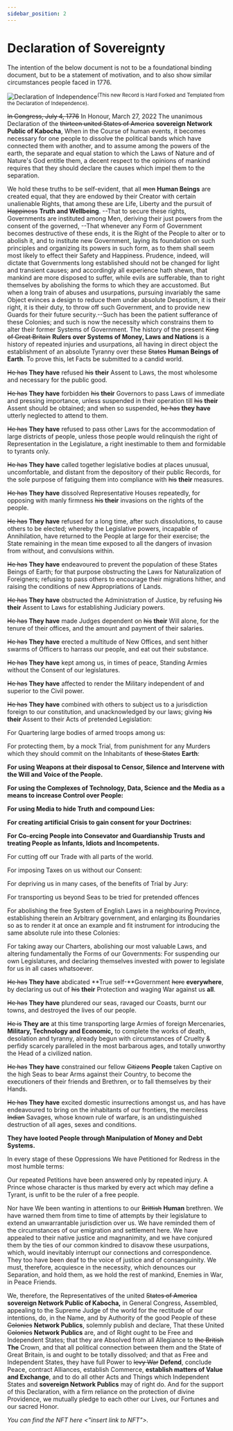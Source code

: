 ```yaml
---
sidebar_position: 2
---
```


# Declaration of Sovereignty

The intention of the below document is not to be a foundational binding document, but to be a statement of motivation, and to also show similar circumstances people faced in 1776.

![Declaration of Independence](https://www.archives.gov/files/founding-docs/declaration_of_independence_630.jpg)<sup>(This new Record is Hard Forked and Templated from the Declaration of Independence).</sup>

~~In Congress, July 4, 1776~~ In Honour, March 27, 2022
The unanimous Declaration of the ~~thirteen united States of America~~ **sovereign Network Public of Kabocha**, When in the Course of human events, it becomes necessary for one people to dissolve the political bands which have connected them with another, and to assume among the powers of the earth, the separate and equal station to which the Laws of Nature and of Nature's God entitle them, a decent respect to the opinions of mankind requires that they should declare the causes which impel them to the separation.

We hold these truths to be self-evident, that all ~~men~~ **Human Beings** are created equal, that they are endowed by their Creator with certain unalienable Rights, that among these are Life, Liberty and the pursuit of ~~Happiness~~ **Truth and Wellbeing**. --That to secure these rights, Governments are instituted among Men, deriving their just powers from the consent of the governed, --That whenever any Form of Government becomes destructive of these ends, it is the Right of the People to alter or to abolish it, and to institute new Government, laying its foundation on such principles and organizing its powers in such form, as to them shall seem most likely to effect their Safety and Happiness. Prudence, indeed, will dictate that Governments long established should not be changed for light and transient causes; and accordingly all experience hath shewn, that mankind are more disposed to suffer, while evils are sufferable, than to right themselves by abolishing the forms to which they are accustomed. But when a long train of abuses and usurpations, pursuing invariably the same Object evinces a design to reduce them under absolute Despotism, it is their right, it is their duty, to throw off such Government, and to provide new Guards for their future security.--Such has been the patient sufferance of these Colonies; and such is now the necessity which constrains them to alter their former Systems of Government. The history of the present ~~King of Great Britain~~ **Rulers over Systems of Money, Laws and Nations** is a history of repeated injuries and usurpations, all having in direct object the establishment of an absolute Tyranny over these ~~States~~ **Human Beings of Earth**. To prove this, let Facts be submitted to a candid world.

~~He has~~ **They have** refused ~~his~~ **their** Assent to Laws, the most wholesome and necessary for the public good.

~~He has~~ **They have** forbidden ~~his~~ **their** Governors to pass Laws of immediate and pressing importance, unless suspended in their operation till ~~his~~ **their** Assent should be obtained; and when so suspended, ~~he has~~ **they have** utterly neglected to attend to them.

~~He has~~ **They have** refused to pass other Laws for the accommodation of large districts of people, unless those people would relinquish the right of Representation in the Legislature, a right inestimable to them and formidable to tyrants only.

~~He has~~ **They have** called together legislative bodies at places unusual, uncomfortable, and distant from the depository of their public Records, for the sole purpose of fatiguing them into compliance with ~~his~~ **their** measures.

~~He has~~ **They have** dissolved Representative Houses repeatedly, for opposing with manly firmness ~~his~~ **their** invasions on the rights of the people.

~~He has~~ **They have** refused for a long time, after such dissolutions, to cause others to be elected; whereby the Legislative powers, incapable of Annihilation, have returned to the People at large for their exercise; the State remaining in the mean time exposed to all the dangers of invasion from without, and convulsions within.

~~He has~~ **They have** endeavoured to prevent the population of these States Beings of Earth; for that purpose obstructing the Laws for Naturalization of Foreigners; refusing to pass others to encourage their migrations hither, and raising the conditions of new Appropriations of Lands.

~~He has~~ **They have** obstructed the Administration of Justice, by refusing ~~his~~ **their** Assent to Laws for establishing Judiciary powers.

~~He has~~ **They have** made Judges dependent on ~~his~~ **their** Will alone, for the tenure of their offices, and the amount and payment of their salaries.

~~He has~~ **They have** erected a multitude of New Offices, and sent hither swarms of Officers to harrass our people, and eat out their substance.

~~He has~~ **They have** kept among us, in times of peace, Standing Armies without the Consent of our legislatures.

~~He has~~ **They have** affected to render the Military independent of and superior to the Civil power.

~~He has~~ **They have** combined with others to subject us to a jurisdiction foreign to our constitution, and unacknowledged by our laws; giving ~~his~~ **their** Assent to their Acts of pretended Legislation:

For Quartering large bodies of armed troops among us:

For protecting them, by a mock Trial, from punishment for any Murders which they should commit on the Inhabitants of ~~these States~~ **Earth**:

**For using Weapons at their disposal to Censor, Silence and Intervene with the Will and Voice of the People.**

**For using the Complexes of Technology, Data, Science and the Media as a means to increase Control over People:**

**For using Media to hide Truth and compound Lies:**

**For creating artificial Crisis to gain consent for your Doctrines:**

**For Co-ercing People into Consevator and Guardianship Trusts and treating People as Infants, Idiots and Incompetents.**

For cutting off our Trade with all parts of the world.

For imposing Taxes on us without our Consent:

For depriving us in many cases, of the benefits of Trial by Jury:

For transporting us beyond Seas to be tried for pretended offences

For abolishing the free System of English Laws in a neighbouring Province, establishing therein an Arbitrary government, and enlarging its Boundaries so as to render it at once an example and fit instrument for introducing the same absolute rule into these Colonies:

For taking away our Charters, abolishing our most valuable Laws, and altering fundamentally the Forms of our Governments:
For suspending our own Legislatures, and declaring themselves invested with power to legislate for us in all cases whatsoever.

~~He has~~ **They have** abdicated **True self-**Government ~~here~~ **everywhere**, by declaring us out of ~~his~~ **their** Protection and waging War against us **all**.

~~He has~~ **They have** plundered our seas, ravaged our Coasts, burnt our towns, and destroyed the lives of our people.

~~He is~~ **They are** at this time transporting large Armies of foreign Mercenaries, **Military, Technology and Economic,** to complete the works of death, desolation and tyranny, already begun with circumstances of Cruelty & perfidy scarcely paralleled in the most barbarous ages, and totally unworthy the Head of a civilized nation.

~~He has~~ **They have** constrained our fellow ~~Citizens~~ **People** taken Captive on the high Seas to bear Arms against their Country, to become the executioners of their friends and Brethren, or to fall themselves by their Hands.

~~He has~~ **They have** excited domestic insurrections amongst us, and has have endeavoured to bring on the inhabitants of our frontiers, the merciless ~~Indian~~ Savages, whose known rule of warfare, is an undistinguished destruction of all ages, sexes and conditions.

**They have looted People through Manipulation of Money and Debt Systems.**

In every stage of these Oppressions We have Petitioned for Redress in the most humble terms: 

Our repeated Petitions have been answered only by repeated injury. A Prince whose character is thus marked by every act which may define a Tyrant, is unfit to be the ruler of a free people.

Nor have We been wanting in attentions to our ~~Brittish~~ **Human** brethren. We have warned them from time to time of attempts by their legislature to extend an unwarrantable jurisdiction over us. We have reminded them of the circumstances of our emigration and settlement here. We have appealed to their native justice and magnanimity, and we have conjured them by the ties of our common kindred to disavow these usurpations, which, would inevitably interrupt our connections and correspondence. They too have been deaf to the voice of justice and of consanguinity. We must, therefore, acquiesce in the necessity, which denounces our Separation, and hold them, as we hold the rest of mankind, Enemies in War, in Peace Friends.

We, therefore, the Representatives of the united ~~States of America~~ **sovereign Network Public of Kabocha,** in General Congress, Assembled, appealing to the Supreme Judge of the world for the rectitude of our intentions, do, in the Name, and by Authority of the good People of these ~~Colonies~~ **Network Publics**, solemnly publish and declare, That these United ~~Colonies~~ **Network Publics** are, and of Right ought to be Free and Independent States; that they are Absolved from all Allegiance to ~~the British~~ **The** Crown, and that all political connection between them and the State of Great Britain, is and ought to be totally dissolved; and that as Free and Independent States, they have full Power to ~~levy War~~ **Defend**, conclude Peace, contract Alliances, establish Commerce, **establish matters of Value and Exchange**, and to do all other Acts and Things which Independent States and **sovereign Network Publics** may of right do. And for the support of this Declaration, with a firm reliance on the protection of divine Providence, we mutually pledge to each other our Lives, our Fortunes and our sacred Honor.


_You can find the NFT here <"insert link to NFT">._